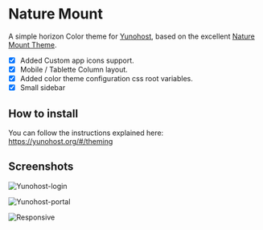 # Nature Mount
A simple horizon Color theme for [Yunohost](https://yunohost.org), based on the excellent [Nature Mount Theme](https://github.com/yunohost-themes/Nature-Mount).

- [x] Added Custom app icons support.
- [x] Mobile / Tablette Column layout.
- [x] Added color theme configuration css root variables. 
- [x] Small sidebar

## How to install

You can follow the instructions explained here:
https://yunohost.org/#/theming

## Screenshots
![Yunohost-login](https://raw.githubusercontent.com/niemes/yuno-Horizon/master/pictures/preview-login.png)

![Yunohost-portal](https://raw.githubusercontent.com/niemes/yuno-Horizon/master/pictures/preview-portal.png)

![Responsive](https://raw.githubusercontent.com/niemes/yuno-Horizon/master/pictures/preview-resp.gif)